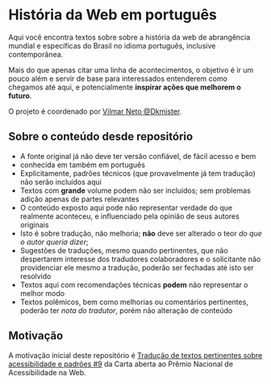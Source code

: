 # História da Web em português
Aqui você encontra textos sobre sobre a história da web de abrangência
mundial e específicas do Brasil no idioma português, inclusive contemporânea.

Mais do que apenas citar uma linha de acontecimentos, o objetivo é ir um pouco
além e servir de base para interessados entenderem como chegamos até aqui, e
potencialmente **inspirar ações que melhorem o futuro**.

O projeto é coordenado por [Vilmar Neto @Dkmister](https://github.com/Dkmister).

## Sobre o conteúdo desde repositório
- A fonte original já não deve ter versão confiável, de fácil acesso e bem 
- conhecida em também em português
- Explicitamente, padrões técnicos (que provavelmente já tem tradução) não 
serão incluídos aqui
- Textos com **grande** volume podem não ser incluídos; sem problemas adição
apenas de partes relevantes
- O conteúdo exposto aqui pode não representar verdade do que realmente aconteceu,
e influenciado pela opinião de seus autores originais
- Isto é sobre tradução, não melhoria; **não** deve ser alterado o teor _do que o autor queria dizer_;
- Sugestões de traduções, mesmo quando pertinentes, que não despertarem interesse dos tradudores colaboradores e o solicitante não providenciar ele mesmo a tradução, poderão ser fechadas até isto ser resolvido
- Textos aqui com recomendações técnicas **podem** não representar o melhor modo
- Textos polêmicos, bem como melhorias ou comentários pertinentes, poderão ter _nota do tradutor_, porém não alteração de conteúdo


## Motivação

A motivação inicial deste repositório é [Tradução de textos pertinentes sobre acessibilidade e padrões #9](https://github.com/fititnt/carta-aberta-premio-nacional-acessibilidade-na-web/issues/9) da Carta aberta ao Prêmio Nacional de Acessibilidade na Web.
